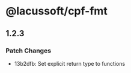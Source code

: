 # @lacussoft/cpf-fmt

## 1.2.3

### Patch Changes

- 13b2dfb: Set explicit return type to functions
